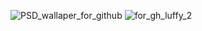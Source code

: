 
![PSD_wallaper_for_github](https://github.com/user-attachments/assets/d123d073-9c4b-482c-99e3-41d3edac3f86)
![for_gh_luffy_2](https://github.com/user-attachments/assets/25ad3acc-32ff-4881-a282-cd7c178d2a72)





<!--
**HuskarMid/HuskarMid** is a ✨ _special_ ✨ repository because its `README.md` (this file) appears on your GitHub profile.

Here are some ideas to get you started:

- 🔭 I’m currently working on ...
- 🌱 I’m currently learning ...
- 👯 I’m looking to collaborate on ...
- 🤔 I’m looking for help with ...
- 💬 Ask me about ...
- 📫 How to reach me: ...
- 😄 Pronouns: ...
- ⚡ Fun fact: ...
-->
